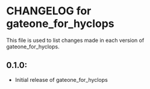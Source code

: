 # CHANGELOG for gateone_for_hyclops

This file is used to list changes made in each version of gateone_for_hyclops.

## 0.1.0:

* Initial release of gateone_for_hyclops

